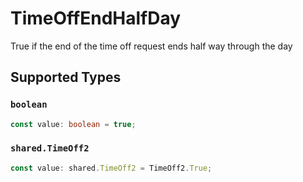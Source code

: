 # TimeOffEndHalfDay

True if the end of the time off request ends half way through the day


## Supported Types

### `boolean`

```typescript
const value: boolean = true;
```

### `shared.TimeOff2`

```typescript
const value: shared.TimeOff2 = TimeOff2.True;
```

